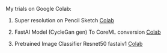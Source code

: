 
My trials on Google Colab:

1) Super resolution on Pencil Sketch [Colab](https://github.com/ozgurshn/Colab-notebooks/blob/master/ISR_Prediction_Tutorial.ipynb)

2) FastAI Model (CycleGan gen) To CoreML conversion [Colab](https://colab.research.google.com/github/ozgurshn/Colab-notebooks/blob/master/FastAIToCoreMLConverter.ipynb)

3) Pretrained Image Classifier Resnet50 fastaiv1 [Colab](https://colab.research.google.com/github/ozgurshn/Colab-notebooks/blob/master/pretrained_imagenet_classifier_fastai_v1.ipynb)
